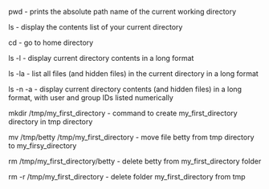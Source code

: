 
pwd - prints the absolute path name of the current working directory

ls - display the contents list of your current directory

cd - go to home directory

ls -l - display current directory contents in a long format

ls -la - list all files (and hidden files) in the current directory in a long format

ls -n -a - display current directory contents (and hidden files) in a long format, with user and group IDs listed numerically

mkdir /tmp/my_first_directory - command to create my_first_directory directory in tmp directory

mv /tmp/betty /tmp/my_first_directory - move file betty from tmp directory to my_firsy_directory

rm /tmp/my_first_directory/betty - delete betty from my_first_directory folder

rm -r /tmp/my_first_directory - delete folder my_first_directory from tmp
